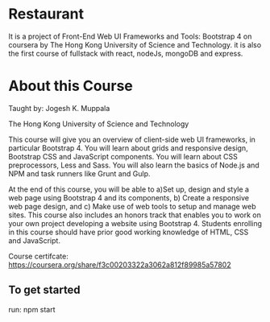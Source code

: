 # Restaurant
  It is a project of Front-End Web UI Frameworks and Tools: Bootstrap 4 on coursera by The Hong Kong University of Science and Technology.
  it is also the first course of fullstack with react, nodeJs, mongoDB and express.
  
# About this Course
  Taught by: Jogesh K. Muppala

  The Hong Kong University of Science and Technology

  This course will give you an overview of client-side web UI frameworks, in particular Bootstrap 4. You will learn about grids and responsive design, Bootstrap CSS and JavaScript components. You will learn about CSS preprocessors, Less and Sass. You will also learn the  basics of Node.js and NPM and task runners like Grunt and Gulp.
  
  At the end of this course, you will be able to a)Set up, design and style a web page using Bootstrap 4 and its components, b) Create a responsive web page design, and c) Make use of web tools to setup and manage web sites.
This course also includes an honors track that enables you to work on your own project developing a website using Bootstrap 4.
Students enrolling in this course should have prior good working knowledge of HTML, CSS and JavaScript.

Course certifcate: https://coursera.org/share/f3c00203322a3062a812f89985a57802
  
## To get started
  run: 
    npm start
